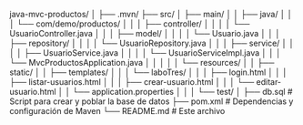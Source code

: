 java-mvc-productos/
│
├── .mvn/
├── src/
│   ├── main/
│   │   ├── java/
│   │   │   └── com/demo/productos/
│   │   │       ├── controller/
│   │   │       │   └── UsuarioController.java
│   │   │       ├── model/
│   │   │       │   └── Usuario.java
│   │   │       ├── repository/
│   │   │       │   └── UsuarioRepository.java
│   │   │       ├── service/
│   │   │       │   ├── UsuarioService.java
│   │   │       │   └── UsuarioServiceImpl.java
│   │   │       └── MvcProductosApplication.java
│   │   │
│   │   └── resources/
│   │       ├── static/
│   │       ├── templates/
│   │       │   └── laboTres/
│   │       │       ├── login.html
│   │       │       ├── listar-usuarios.html
│   │       │       ├── crear-usuario.html
│   │       │       └── editar-usuario.html
│   │       └── application.properties
│   │
│   └── test/
│
├── db.sql                      # Script para crear y poblar la base de datos
├── pom.xml                     # Dependencias y configuración de Maven
└── README.md                   # Este archivo

